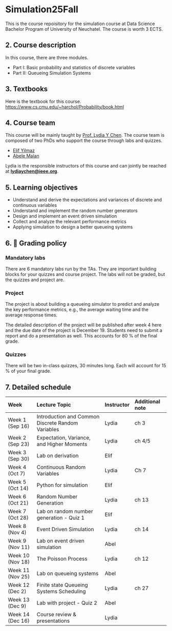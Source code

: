 # Simulation25Fall

This is the course repoisitory for the simulation course at Data Science Bachelor Program of University of Neuchatel.
The course is worth 3 ECTS.


##  2. <a name='Coursedescription'></a>Course description

In this course, there are three modules.
- Part I: Basic probability and statistics of discrete variables
- Part II: Queueing Simulation Systems


##  3. <a name='Textbooks'></a>Textbooks
Here is the textbook for this course.
https://www.cs.cmu.edu/~harchol/Probability/book.html

##  4. <a name='Courseteam'></a>Course team

This course will be mainly taught by [Prof. Lydia Y Chen](https://lydiaychen.github.io/). The course team is composed of two  PhDs who support the course through labs and quizzes.

-  [Elif Yilmaz](mailto:elif.yilmaz@unine.ch)
-  [Abele Malan](mailto:abele.malan@unine.ch)

Lydia is the responsible instructors of this course and can jointly be reached at **lydiaychen@ieee.org**.

##  5. <a name='Learningobjectives'></a>Learning objectives

- Understand and derive the expectations and variances of discrete and continuous variables
- Understand and implement the random number generators
- Design and implement an event driven simulation
- Collect and analyze the relevant performance metrics
- Applying simulation to design a better queueing systems

##  6. <a name='dart:Gradingpolicy'></a>:dart: Grading policy

### Mandatory labs
There are 6 mandatory labs run by the TAs.
They are important building blocks for your quizzes and course project.
The labs will not be graded, but the quizzes and project are.

### Project
The project is about building a queueing simulator to predict and analyze the key performance metrics, e.g., the average waiting time and the average response times.

The detailed description of the project will be published after week 4 here and the due date of the project is December 19.
Students need to submit a report and do a presentation as well.
This accounts for 80 % of the final grade.

### Quizzes
There will be two in-class quizzes, 30 minutes long.
Each will account for 15 % of your final grade.


##  7. <a name='Detailedschedule'></a>Detailed schedule


**Week**|**Lecture Topic**|**Instructor**|**Additional note**
:-----|:-----|:-----|:-----
Week 1 (Sep 16) | Introduction and Common Discrete Random Variables | Lydia | ch 3
Week 2 (Sep 23) | Expectation, Variance, and Higher Moments | Lydia| ch 4/5
Week 3 (Sep 30) | Lab on derivation | Elif
Week 4 (Oct 7) | Continuous Random Variables | Lydia | Ch 7
Week 5 (Oct 14) | Python for simulation | Elif
Week 6 (Oct 21) | Random Number Generation | Lydia | ch 13
Week 7 (Oct 28) | Lab on random number generation - Quiz 1 | Elif
Week 8 (Nov 4) | Event Driven Simulation | Lydia | ch 14
Week 9 (Nov 11) | Lab on event driven simulation | Abel
Week 10 (Nov 18) | The Poisson Process | Lydia | ch 12
Week 11 (Nov 25) | Lab on queueing systems | Abel | 
Week 12 (Dec 2) |  Finite state Queueing Systems Scheduling | Lydia | ch 27
Week 13 (Dec 9) | Lab with project - Quiz 2 | Abel
Week 14 (Dec 16) | Course review & presentations | Lydia
